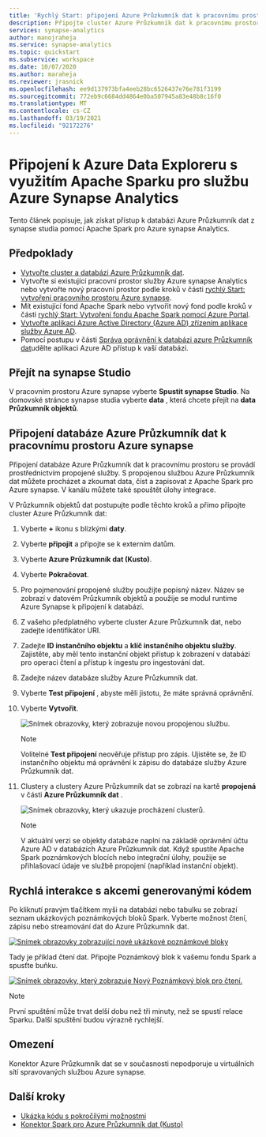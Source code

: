 ```yaml
---
title: 'Rychlý Start: připojení Azure Průzkumník dat k pracovnímu prostoru Azure synapse Analytics'
description: Připojte cluster Azure Průzkumník dat k pracovnímu prostoru Azure synapse Analytics pomocí Apache Spark pro Azure synapse Analytics.
services: synapse-analytics
author: manojraheja
ms.service: synapse-analytics
ms.topic: quickstart
ms.subservice: workspace
ms.date: 10/07/2020
ms.author: maraheja
ms.reviewer: jrasnick
ms.openlocfilehash: ee9d137973bfa4eeb28bc6526437e76e781f3199
ms.sourcegitcommit: 772eb9c6684dd4864e0ba507945a83e48b8c16f0
ms.translationtype: MT
ms.contentlocale: cs-CZ
ms.lasthandoff: 03/19/2021
ms.locfileid: "92172276"
---
```

# <a name="connect-to-azure-data-explorer-using-apache-spark-for-azure-synapse-analytics"></a>Připojení k Azure Data Exploreru s využitím Apache Sparku pro službu Azure Synapse Analytics

Tento článek popisuje, jak získat přístup k databázi Azure Průzkumník dat z synapse studia pomocí Apache Spark pro Azure synapse Analytics.

## <a name="prerequisites"></a>Předpoklady

* [Vytvořte cluster a databázi Azure Průzkumník dat](/azure/data-explorer/create-cluster-database-portal).
* Vytvořte si existující pracovní prostor služby Azure synapse Analytics nebo vytvořte nový pracovní prostor podle kroků v části [rychlý Start: vytvoření pracovního prostoru Azure synapse](./quickstart-create-workspace.md).
* Mít existující fond Apache Spark nebo vytvořit nový fond podle kroků v části [rychlý Start: Vytvoření fondu Apache Spark pomocí Azure Portal](./quickstart-create-apache-spark-pool-portal.md).
* [Vytvořte aplikaci Azure Active Directory (Azure AD) zřízením aplikace služby Azure AD](/azure/data-explorer/kusto/management/access-control/how-to-provision-aad-app).
* Pomocí postupu v části [Správa oprávnění k databázi azure Průzkumník dat](/azure/data-explorer/manage-database-permissions)udělte aplikaci Azure AD přístup k vaší databázi.

## <a name="go-to-synapse-studio"></a>Přejít na synapse Studio

V pracovním prostoru Azure synapse vyberte **Spustit synapse Studio**. Na domovské stránce synapse studia vyberte **data** , která chcete přejít na **data Průzkumník objektů**.

## <a name="connect-an-azure-data-explorer-database-to-an-azure-synapse-workspace"></a>Připojení databáze Azure Průzkumník dat k pracovnímu prostoru Azure synapse

Připojení databáze Azure Průzkumník dat k pracovnímu prostoru se provádí prostřednictvím propojené služby. S propojenou službou Azure Průzkumník dat můžete procházet a zkoumat data, číst a zapisovat z Apache Spark pro Azure synapse. V kanálu můžete také spouštět úlohy integrace.

V Průzkumník objektů dat postupujte podle těchto kroků a přímo připojte cluster Azure Průzkumník dat:

1. Vyberte **+** ikonu s blízkými **daty**.
1. Vyberte **připojit** a připojte se k externím datům.
1. Vyberte **Azure Průzkumník dat (Kusto)**.
1. Vyberte **Pokračovat**.
1. Pro pojmenování propojené služby použijte popisný název. Název se zobrazí v datovém Průzkumník objektů a použije se modul runtime Azure Synapse k připojení k databázi.
1. Z vašeho předplatného vyberte cluster Azure Průzkumník dat, nebo zadejte identifikátor URI.
1. Zadejte **ID instančního objektu** a **klíč instančního objektu služby**. Zajistěte, aby měl tento instanční objekt přístup k zobrazení v databázi pro operaci čtení a přístup k ingestu pro ingestování dat.
1. Zadejte název databáze služby Azure Průzkumník dat.
1. Vyberte **Test připojení** , abyste měli jistotu, že máte správná oprávnění.
1. Vyberte **Vytvořit**.

    ![Snímek obrazovky, který zobrazuje novou propojenou službu.](./media/quickstart-connect-azure-data-explorer/003-new-linked-service.png)

    > [!NOTE]
    > Volitelné **Test připojení** neověřuje přístup pro zápis. Ujistěte se, že ID instančního objektu má oprávnění k zápisu do databáze služby Azure Průzkumník dat.

1. Clustery a clustery Azure Průzkumník dat se zobrazí na kartě **propojená** v části **Azure Průzkumník dat** .

    ![Snímek obrazovky, který ukazuje procházení clusterů.](./media/quickstart-connect-azure-data-explorer/004-browse-clusters.png)

    > [!NOTE]
    > V aktuální verzi se objekty databáze naplní na základě oprávnění účtu Azure AD v databázích Azure Průzkumník dat. Když spustíte Apache Spark poznámkových blocích nebo integrační úlohy, použije se přihlašovací údaje ve službě propojení (například instanční objekt).

## <a name="quickly-interact-with-code-generated-actions"></a>Rychlá interakce s akcemi generovanými kódem

Po kliknutí pravým tlačítkem myši na databázi nebo tabulku se zobrazí seznam ukázkových poznámkových bloků Spark. Vyberte možnost čtení, zápisu nebo streamování dat do Azure Průzkumník dat.

[![Snímek obrazovky zobrazující nové ukázkové poznámkové bloky](./media/quickstart-connect-azure-data-explorer/005-new-notebook.png)](./media/quickstart-connect-azure-data-explorer/005-new-notebook.png#lightbox)

Tady je příklad čtení dat. Připojte Poznámkový blok k vašemu fondu Spark a spusťte buňku.

[![Snímek obrazovky, který zobrazuje Nový Poznámkový blok pro čtení.](./media/quickstart-connect-azure-data-explorer/006-read-data.png)](./media/quickstart-connect-azure-data-explorer/006-read-data.png#lightbox)

   > [!NOTE]
   > První spuštění může trvat delší dobu než tři minuty, než se spustí relace Sparku. Další spuštění budou výrazně rychlejší.

## <a name="limitations"></a>Omezení

Konektor Azure Průzkumník dat se v současnosti nepodporuje u virtuálních sítí spravovaných službou Azure synapse.

## <a name="next-steps"></a>Další kroky

* [Ukázka kódu s pokročilými možnostmi](https://github.com/Azure/azure-kusto-spark/blob/master/samples/src/main/python/SynapseSample.py)
* [Konektor Spark pro Azure Průzkumník dat (Kusto)](https://github.com/Azure/azure-kusto-spark)